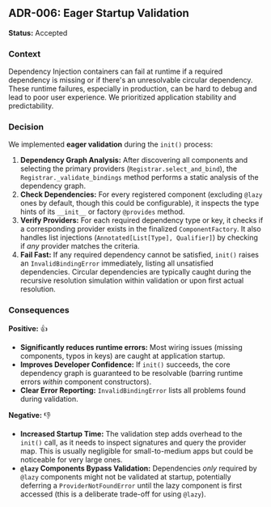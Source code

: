 
## ADR-006: Eager Startup Validation

**Status:** Accepted

### Context

Dependency Injection containers can fail at runtime if a required dependency is missing or if there's an unresolvable circular dependency. These runtime failures, especially in production, can be hard to debug and lead to poor user experience. We prioritized application stability and predictability.

### Decision

We implemented **eager validation** during the `init()` process:

1.  **Dependency Graph Analysis:** After discovering all components and selecting the primary providers (`Registrar.select_and_bind`), the `Registrar._validate_bindings` method performs a static analysis of the dependency graph.
2.  **Check Dependencies:** For every registered component (excluding `@lazy` ones by default, though this could be configurable), it inspects the type hints of its `__init__` or factory `@provides` method.
3.  **Verify Providers:** For each required dependency type or key, it checks if a corresponding provider exists in the finalized `ComponentFactory`. It also handles list injections (`Annotated[List[Type], Qualifier]`) by checking if *any* provider matches the criteria.
4.  **Fail Fast:** If any required dependency cannot be satisfied, `init()` raises an `InvalidBindingError` immediately, listing all unsatisfied dependencies. Circular dependencies are typically caught during the recursive resolution simulation within validation or upon first actual resolution.

### Consequences

**Positive:** 👍
* **Significantly reduces runtime errors:** Most wiring issues (missing components, typos in keys) are caught at application startup.
* **Improves Developer Confidence:** If `init()` succeeds, the core dependency graph is guaranteed to be resolvable (barring runtime errors *within* component constructors).
* **Clear Error Reporting:** `InvalidBindingError` lists all problems found during validation.

**Negative:** 👎
* **Increased Startup Time:** The validation step adds overhead to the `init()` call, as it needs to inspect signatures and query the provider map. This is usually negligible for small-to-medium apps but could be noticeable for very large ones.
* **`@lazy` Components Bypass Validation:** Dependencies *only* required by `@lazy` components might not be validated at startup, potentially deferring a `ProviderNotFoundError` until the lazy component is first accessed (this is a deliberate trade-off for using `@lazy`).

